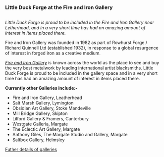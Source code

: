 <h3 id="little-duck-forge-at-the-fire-and-iron-gallery">Little Duck Forge at the Fire and Iron Gallery</h3>
<p><img src="https://mcusercontent.com/73e65f6b67c97cb56f92b1fef/images/fc93fda2-4ad5-b1f8-1f92-68ffad03bc32.jpg" alt=""></p>
<p><em>Little Duck Forge is proud to be included in the Fire and Iron Gallery near Letherhead, and in a very short time has had an amazing amount of interest in items placed there.</em></p>
<p>Fire and Iron Gallery was founded in 1982 as part of Rowhurst Forge / Richard Quinnell Ltd (established 1932), in response to a global resurgence of interest in forged iron as a creative medium.</p>
<p><em><a href="https://www.fireandiron.co.uk/">Fire and Iron Gallery</a></em>  is known across the world as the place to see and buy the very best metalwork by leading international artist blacksmiths. Little Duck Forge is proud to be included in the gallery space and in a very short time has had an amazing amount of interest in items placed there.</p>
<p><strong>Currently other Galleries include:-</strong></p>
<ul>
<li>Fire and Iron Gallery, Leatherhead</li>
<li>Salt Marsh Gallery, Lymington</li>
<li>Obsidian Art Gallery, Stoke Mandeville</li>
<li>Mill Bridge Gallery, Skipton</li>
<li>Lilford Gallery &amp; Framers, Canterbury</li>
<li>Westgate Galleria, Margate</li>
<li>The Eclectic Art Gallery, Margate</li>
<li>Anthony Giles, The Margate Studio and Gallery, Margate</li>
<li>Saltbox Gallery, Helmsley</li>
</ul>
<p><a href="https://littleduckforge.co.uk/wp/2023/04/22/galleries/" title="Futher details of galleries">Futher details of galleries</a></p>

